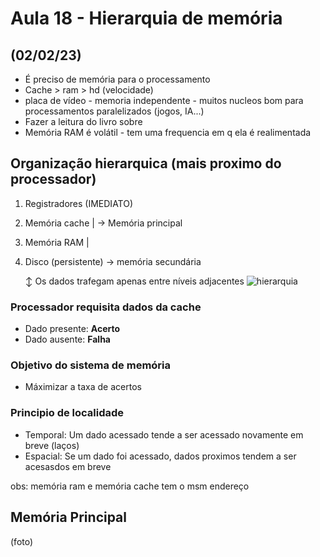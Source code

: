 # Aula 18 - Hierarquia de memória
(02/02/23)
-------------
- É preciso de memória para o processamento
- Cache > ram > hd (velocidade)
- placa de vídeo - memoria independente - muitos nucleos bom para processamentos paralelizados (jogos, IA...)
- Fazer a leitura do livro sobre
- Memória RAM é volátil -  tem uma frequencia em q ela é realimentada

## Organização hierarquica (mais proximo do processador)
1. Registradores (IMEDIATO)
2. Memória cache | -> Memória principal
3. Memória RAM   |
4. Disco (persistente) -> memória secundária
     
     ↕ Os dados trafegam apenas entre níveis adjacentes
![hierarquia](./imagens/18hierarquia.jpg)

### Processador requisita dados da cache
- Dado presente: **Acerto**
- Dado ausente: **Falha**

### Objetivo do sistema de memória
- Máximizar a taxa de acertos

### Principio de localidade
- Temporal: Um dado acessado tende a ser acessado novamente em breve (laços)
- Espacial: Se um dado foi acessado, dados proximos tendem a ser acesasdos em breve 

obs: memória ram e memória cache tem o msm endereço

## Memória Principal
(foto)